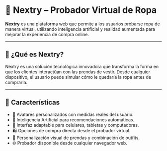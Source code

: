 # 👗 Nextry – Probador Virtual de Ropa

**Nextry** es una plataforma web que permite a los usuarios probarse ropa de manera virtual, utilizando inteligencia artificial y realidad aumentada para mejorar la experiencia de compra online.

---

## 🚀 ¿Qué es Nextry?

Nextry es una solución tecnológica innovadora que transforma la forma en que los clientes interactúan con las prendas de vestir. Desde cualquier dispositivo, el usuario puede simular cómo le quedaría la ropa antes de comprarla.

---

## 🌟 Características

- 👤 Avatares personalizados con medidas reales del usuario.
- 🧠 Inteligencia Artificial para recomendaciones automáticas.
- 📱 Interfaz adaptable para celulares, tabletas y computadoras.
- 🛍️ Opciones de compra directa desde el probador virtual.
- 🎨 Personalización visual de prendas y combinación de outfits.
- 🌐 Probador disponible desde cualquier navegador web.
